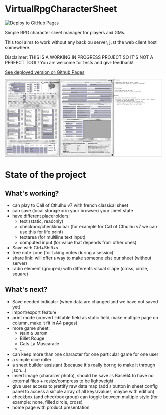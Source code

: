 # VirtualRpgCharacterSheet

![Deploy to GitHub Pages](https://github.com/kuroidoruido/virtual-rpg-character-sheet/workflows/Deploy%20to%20GitHub%20Pages/badge.svg)

Simple RPG character sheet manager for players and GMs.

This tool aims to work without any back ou server, just the web client host somewhere.

Disclaimer: THIS IS A WORKING IN PROGRESS PROJECT SO IT'S NOT A PERFECT TOOL! You are welcome for tests and give feedback!

[See deployed version on Github Pages](https://kuroidoruido.github.io/virtual-rpg-character-sheet/)

![Simple preview of Call of Cthulhu v7 fr classical sheet](screenshot.png)

# State of the project

## What's working?

- can play to Call of Cthulhu v7 with french classical sheet
- can save (local storage = in your browser) your sheet state
- have different placeholders: 
    - text (static, readonly)
    - checkbox/checkbox bar (for example for Call of Cthulhu v7 we can use this for life point)
    - textarea (for multiline text input)
    - computed input (for value that depends from other ones)
- Save with Ctrl+Shift+s
- free note zone (for taking notes during a session)
- share link: will offer a way to make someone else our sheet (without server)
- radio element (grouped) with differents visual shape (cross, circle, square) 

## What's next?

- Save needed indicator (when data are changed and we have not saved yet)
- import/export feature
- print mode (convert editable field as static field, make multiple page on column, make it fit in A4 pages)
- more game sheet:
    - Nain & Jardin
    - Billet Rouge
    - Cats La Mascarade
    - ...
- can keep more than one character for one particular game for one user
- a simple dice roller
- a sheet builder assistant (because it's really boring to make it through json...)
- insert image (character photo), should be save as Base64 to have no external files + resize/compress to be lightweight
- give user access to prettify raw data map (add a button in sheet config panel to access a simple array of all keys/values, maybe with edition)
- checkbox (and checkbox group) can toggle between multiple style (for example: none, filled circle, cross)
- home page with product presentation
